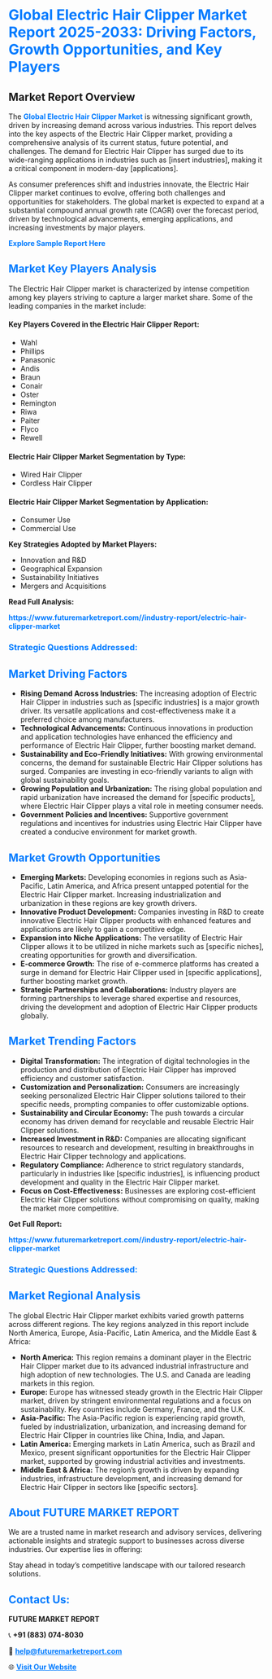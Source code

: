 <h1 style="color: #007BFF;">Global Electric Hair Clipper Market Report 2025-2033: Driving Factors, Growth Opportunities, and Key Players</h1>

<section id="overview">
<h2>Market Report Overview</h2>
<p>The <a href="https://www.futuremarketreport.com//industry-report/electric-hair-clipper-market" style="color: #007BFF; text-decoration: none;"><strong>Global Electric Hair Clipper Market</strong></a> is witnessing significant growth, driven by increasing demand across various industries. This report delves into the key aspects of the Electric Hair Clipper market, providing a comprehensive analysis of its current status, future potential, and challenges. The demand for Electric Hair Clipper has surged due to its wide-ranging applications in industries such as [insert industries], making it a critical component in modern-day [applications].</p>
<p>As consumer preferences shift and industries innovate, the Electric Hair Clipper market continues to evolve, offering both challenges and opportunities for stakeholders. The global market is expected to expand at a substantial compound annual growth rate (CAGR) over the forecast period, driven by technological advancements, emerging applications, and increasing investments by major players.</p>
</section>

<section id="overview">
<p><a href="https://www.futuremarketreport.com//request-sample/reportId=58883" style="color: #007BFF; text-decoration: none;"><strong>Explore Sample Report Here</strong></a></p>
</section>

<section id="key-players">
<h2 style="color: #007BFF;">Market Key Players Analysis</h2>
<p>The Electric Hair Clipper market is characterized by intense competition among key players striving to capture a larger market share. Some of the leading companies in the market include:</p>
<h4>Key Players Covered in the Electric Hair Clipper Report:</h4>
<ul><li>Wahl</li><li>Phillips</li><li>Panasonic</li><li>Andis</li><li>Braun</li><li>Conair</li><li>Oster</li><li>Remington</li><li>Riwa</li><li>Paiter</li><li>Flyco</li><li>Rewell</li></ul>
<h4>Electric Hair Clipper Market Segmentation by Type:</h4>
<ul><li>Wired Hair Clipper</li><li>Cordless Hair Clipper</li></ul>

<h4>Electric Hair Clipper Market Segmentation by Application:</h4>
<ul><li>Consumer Use</li><li>Commercial Use</li></ul>
<p><strong>Key Strategies Adopted by Market Players:</strong></p>
<ul>
<li>Innovation and R&D</li>
<li>Geographical Expansion</li>
<li>Sustainability Initiatives</li>
<li>Mergers and Acquisitions</li>
</ul>
</section>

<section>
<p><strong>Read Full Analysis: </strong></p><a href="https://www.futuremarketreport.com//industry-report/electric-hair-clipper-market" style="color: #007BFF; text-decoration: none;"><strong>https://www.futuremarketreport.com//industry-report/electric-hair-clipper-market</strong></a>
<h3 style="color: #007BFF;">Strategic Questions Addressed:</h3>
</section>

<section id="driving-factors">
<h2 style="color: #007BFF;">Market Driving Factors</h2>
<ul>
<li><strong>Rising Demand Across Industries:</strong> The increasing adoption of Electric Hair Clipper in industries such as [specific industries] is a major growth driver. Its versatile applications and cost-effectiveness make it a preferred choice among manufacturers.</li>
<li><strong>Technological Advancements:</strong> Continuous innovations in production and application technologies have enhanced the efficiency and performance of Electric Hair Clipper, further boosting market demand.</li>
<li><strong>Sustainability and Eco-Friendly Initiatives:</strong> With growing environmental concerns, the demand for sustainable Electric Hair Clipper solutions has surged. Companies are investing in eco-friendly variants to align with global sustainability goals.</li>
<li><strong>Growing Population and Urbanization:</strong> The rising global population and rapid urbanization have increased the demand for [specific products], where Electric Hair Clipper plays a vital role in meeting consumer needs.</li>
<li><strong>Government Policies and Incentives:</strong> Supportive government regulations and incentives for industries using Electric Hair Clipper have created a conducive environment for market growth.</li>
</ul>
</section>

<section id="growth-opportunities">
<h2 style="color: #007BFF;">Market Growth Opportunities</h2>
<ul>
<li><strong>Emerging Markets:</strong> Developing economies in regions such as Asia-Pacific, Latin America, and Africa present untapped potential for the Electric Hair Clipper market. Increasing industrialization and urbanization in these regions are key growth drivers.</li>
<li><strong>Innovative Product Development:</strong> Companies investing in R&D to create innovative Electric Hair Clipper products with enhanced features and applications are likely to gain a competitive edge.</li>
<li><strong>Expansion into Niche Applications:</strong> The versatility of Electric Hair Clipper allows it to be utilized in niche markets such as [specific niches], creating opportunities for growth and diversification.</li>
<li><strong>E-commerce Growth:</strong> The rise of e-commerce platforms has created a surge in demand for Electric Hair Clipper used in [specific applications], further boosting market growth.</li>
<li><strong>Strategic Partnerships and Collaborations:</strong> Industry players are forming partnerships to leverage shared expertise and resources, driving the development and adoption of Electric Hair Clipper products globally.</li>
</ul>
</section>

<section id="trending-factors">
<h2 style="color: #007BFF;">Market Trending Factors</h2>
<ul>
<li><strong>Digital Transformation:</strong> The integration of digital technologies in the production and distribution of Electric Hair Clipper has improved efficiency and customer satisfaction.</li>
<li><strong>Customization and Personalization:</strong> Consumers are increasingly seeking personalized Electric Hair Clipper solutions tailored to their specific needs, prompting companies to offer customizable options.</li>
<li><strong>Sustainability and Circular Economy:</strong> The push towards a circular economy has driven demand for recyclable and reusable Electric Hair Clipper solutions.</li>
<li><strong>Increased Investment in R&D:</strong> Companies are allocating significant resources to research and development, resulting in breakthroughs in Electric Hair Clipper technology and applications.</li>
<li><strong>Regulatory Compliance:</strong> Adherence to strict regulatory standards, particularly in industries like [specific industries], is influencing product development and quality in the Electric Hair Clipper market.</li>
<li><strong>Focus on Cost-Effectiveness:</strong> Businesses are exploring cost-efficient Electric Hair Clipper solutions without compromising on quality, making the market more competitive.</li>
</ul>
</section>

<section>
<p><strong>Get Full Report: </strong></p><a href="https://www.futuremarketreport.com//industry-report/electric-hair-clipper-market" style="color: #007BFF; text-decoration: none;"><strong>https://www.futuremarketreport.com//industry-report/electric-hair-clipper-market</strong></a>
<h3 style="color: #007BFF;">Strategic Questions Addressed:</h3>
</section>


<section id="regional-analysis">
<h2 style="color: #007BFF;">Market Regional Analysis</h2>
<p>The global Electric Hair Clipper market exhibits varied growth patterns across different regions. The key regions analyzed in this report include North America, Europe, Asia-Pacific, Latin America, and the Middle East & Africa:</p>
<ul>
<li><strong>North America:</strong> This region remains a dominant player in the Electric Hair Clipper market due to its advanced industrial infrastructure and high adoption of new technologies. The U.S. and Canada are leading markets in this region.</li>
<li><strong>Europe:</strong> Europe has witnessed steady growth in the Electric Hair Clipper market, driven by stringent environmental regulations and a focus on sustainability. Key countries include Germany, France, and the U.K.</li>
<li><strong>Asia-Pacific:</strong> The Asia-Pacific region is experiencing rapid growth, fueled by industrialization, urbanization, and increasing demand for Electric Hair Clipper in countries like China, India, and Japan.</li>
<li><strong>Latin America:</strong> Emerging markets in Latin America, such as Brazil and Mexico, present significant opportunities for the Electric Hair Clipper market, supported by growing industrial activities and investments.</li>
<li><strong>Middle East & Africa:</strong> The region’s growth is driven by expanding industries, infrastructure development, and increasing demand for Electric Hair Clipper in sectors like [specific sectors].</li>
</ul>
</section>

<footer>
<h2 style="color: #007BFF;">About FUTURE MARKET REPORT</h2>
<p>We are a trusted name in market research and advisory services, delivering actionable insights and strategic support to businesses across diverse industries. Our expertise lies in offering:</p>

<p>Stay ahead in today’s competitive landscape with our tailored research solutions.</p>

<h2 style="color: #007BFF;">Contact Us:</h2>
<p><strong>FUTURE MARKET REPORT</strong></p>
<p>📞 <strong>+91 (883) 074-8030</strong></p>
<p>📧 <strong><a href="mailto:help@futuremarketreport.com" style="color: #007BFF;">help@futuremarketreport.com</a></strong></p>
<p>🌐 <strong><a href="https://www.futuremarketreport.com/" style="color: #007BFF;">Visit Our Website</a></strong></p>
</footer>